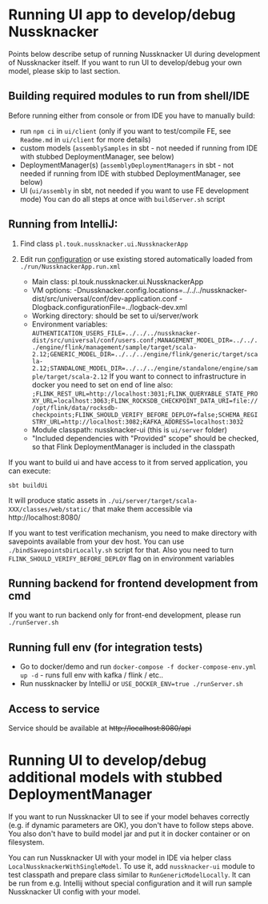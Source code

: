 # Running UI app to develop/debug Nussknacker

Points below describe setup of running Nussknacker UI during development of Nussknacker itself.
If you want to run UI to develop/debug your own model, please skip to last section.

## Building required modules to run from shell/IDE

Before running either from console or from IDE you have to manually build:
- run `npm ci` in `ui/client` (only if you want to test/compile FE, see `Readme.md` in `ui/client` for more details)
- custom models (```assemblySamples``` in sbt - not needed if running from IDE with stubbed DeploymentManager, see below)
- DeploymentManager(s) (```assemblyDeploymentManagers``` in sbt - not needed if running from IDE with stubbed DeploymentManager, see below)
- UI (```ui/assembly``` in sbt, not needed if you want to use FE development mode)
You can do all steps at once with ```buildServer.sh``` script

## Running from IntelliJ:
1. Find class `pl.touk.nussknacker.ui.NussknackerApp`
2. Edit run [configuration](https://www.jetbrains.com/help/idea/run-debug-configurations.html) or use existing stored automatically loaded from `./run/NussknackerApp.run.xml`

    * Main class:         pl.touk.nussknacker.ui.NussknackerApp
    * VM options:         -Dnussknacker.config.locations=../../../nussknacker-dist/src/universal/conf/dev-application.conf -Dlogback.configurationFile=../logback-dev.xml
    * Working directory:  should be set to ui/server/work
    * Environment variables: 
```AUTHENTICATION_USERS_FILE=../../../nussknacker-dist/src/universal/conf/users.conf;MANAGEMENT_MODEL_DIR=../../../engine/flink/management/sample/target/scala-2.12;GENERIC_MODEL_DIR=../../../engine/flink/generic/target/scala-2.12;STANDALONE_MODEL_DIR=../../../engine/standalone/engine/sample/target/scala-2.12```
If you want to connect to infrastructure in docker you need to set on end of line also:
```;FLINK_REST_URL=http://localhost:3031;FLINK_QUERYABLE_STATE_PROXY_URL=localhost:3063;FLINK_ROCKSDB_CHECKPOINT_DATA_URI=file:///opt/flink/data/rocksdb-checkpoints;FLINK_SHOULD_VERIFY_BEFORE_DEPLOY=false;SCHEMA_REGISTRY_URL=http://localhost:3082;KAFKA_ADDRESS=localhost:3032```
    * Module classpath:  nussknacker-ui (this is ```ui/server``` folder) 
    * "Included dependencies with "Provided" scope" should be checked, so that Flink DeploymentManager is included in the classpath
    
If you want to build ui and have access to it from served application, you can execute:
```
sbt buildUi
```
It will produce static assets in `./ui/server/target/scala-XXX/classes/web/static/` that make them accessible via http://localhost:8080/

If you want to test verification mechanism, you need to make directory with savepoints available from your dev host. You can use `./bindSavepointsDirLocally.sh` script for that. Also you need to turn `FLINK_SHOULD_VERIFY_BEFORE_DEPLOY` flag on in environment variables 

## Running backend for frontend development from cmd
If you want to run backend only for front-end development, please run `./runServer.sh`

## Running full env (for integration tests)
* Go to docker/demo and run `docker-compose -f docker-compose-env.yml up -d` - runs full env with kafka / flink / etc..
* Run nussknacker by IntelliJ or `USE_DOCKER_ENV=true ./runServer.sh`
 
## Access to service
 Service should be available at ~~http://localhost:8080/api~~

# Running UI to develop/debug additional models with stubbed DeploymentManager

If you want to run Nussknacker UI to see if your model behaves correctly (e.g. if dynamic parameters are OK),
you don't have to follow steps above. You also don't have to build model jar and put it in
docker container or on filesystem.

You can run Nussknacker UI with your model in IDE via 
helper class `LocalNussknackerWithSingleModel`. To use it, add `nussknacker-ui` module to 
test classpath and prepare class similar to `RunGenericModelLocally`. 
It can be run from e.g. Intellij without special configuration and it will run sample 
Nussknacker UI config with your model.
